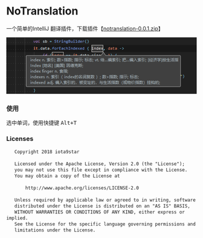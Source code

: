 # NoTranslation
一个简单的IntelliJ 翻译插件，下载插件【[notranslation-0.0.1.zip](https://github.com/iota9star/oops-android-kt/raw/master/art/notranslation-0.0.1.zip "notranslation-0.0.1.zip")】  

![art](https://github.com/iota9star/notranslation-intellij-kt/blob/master/art/1.png "art")
### 使用
选中单词，使用快捷键 <kbd>Alt+T</kbd>  

### Licenses
``` plain
   Copyright 2018 iota9star

   Licensed under the Apache License, Version 2.0 (the "License");
   you may not use this file except in compliance with the License.
   You may obtain a copy of the License at

       http://www.apache.org/licenses/LICENSE-2.0

   Unless required by applicable law or agreed to in writing, software
   distributed under the License is distributed on an "AS IS" BASIS,
   WITHOUT WARRANTIES OR CONDITIONS OF ANY KIND, either express or implied.
   See the License for the specific language governing permissions and
   limitations under the License.
```
